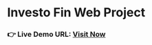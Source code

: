 # Investo Fin Web Project
### **👉 Live Demo URL:** <a href="https://shreyash00007.github.io/Investo-Fin-Web-Project/">**Visit Now** </a>
